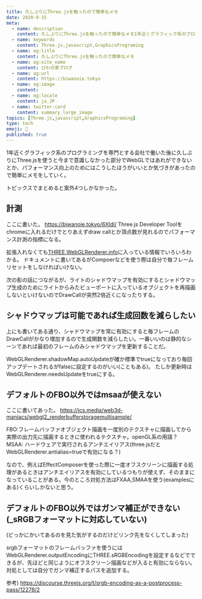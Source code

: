 ```yaml
---
title: 久しぶりにThree.jsを触ったので簡単なメモ
date: 2020-9-15
meta:
  - name: description
    content: 久しぶりにThree.jsを触ったので簡単なメモ1年近くグラフィック系のプログラミングを専門とする会社で働いた後に久しぶりにThree.jsを使うと今まで意識しなかった部分でWebGLではあれができないとか、パフォーマンス向上のためにはこうしたほうがいいとか気づきがあったので簡単にメモをしていく。
  - name: keywords
    content: Three.js,javascript,GraphicsPrograming
  - name: og:title
    content: 久しぶりにThree.jsを触ったので簡単なメモ
  - name: og:site_name
    content: びわの家ブログ
  - name: og:url
    content: https://biwanoie.tokyo
  - name: og:image
    content: 
  - name: og:locale
    content: ja_JP
  - name: twitter:card
    content: summary_large_image
topics: [Three.js,javascript,GraphicsPrograming] 
type: tech
emoji: 💛
published: true
---
```

1年近くグラフィック系のプログラミングを専門とする会社で働いた後に久しぶりにThree.jsを使うと今まで意識しなかった部分でWebGLではあれができないとか、パフォーマンス向上のためにはこうしたほうがいいとか気づきがあったので簡単にメモをしていく。

トピックスでまとめると案外4つしかなかった。


## 計測

ここに書いた。
https://biwanoie.tokyo/6Xldl/
Three.js Developer Toolをchromeに入れるだけでとりあえずdraw callとか頂点数が見れるのでパフォーマンス計測の指標になる。

拡張入れなくても[THREE.WebGLRenderer.info](https://threejs.org/docs/#api/en/renderers/WebGLRenderer.info)に入っている情報でいろいろわかる。
ドキュメントに書いてあるがCompoerなどを使う際は自分で毎フレームリセットをしなければいけない。

次の影の話につながるが、ライトのシャドウマップを有効にするとシャドウマップ生成のためにライトからみたビューポートに入っているオブジェクトを再描画しないといけないのでDrawCallが突然2倍近くになったりする。


## シャドウマップは可能であれば生成回数を減らしたい

上にも書いてある通り、シャドウマップを常に有効にすると毎フレームのDrawCallがかなり増加するので生成関数を減らしたい。一番いいのは静的なシーンであれば最初のフレームのみシャドウマップを更新することだ。

WebGLRenderer.shadowMap.autoUpdateが確か標準でtrueになっており毎回アップデートされるがfalseに設定するのがいい(こともある)。
たしか更新時はWebGLRenderer.needsUpdateをtrueにする。


## デフォルトのFBO以外ではmsaaが使えない

ここに書いてあった。
https://ics.media/web3d-maniacs/webgl2_renderbufferstoragemultisample/

FBO:フレームバッファオブジェクト描画を一度別のテクスチャに描画してから実際の出力先に描画するときに使われるテクスチャ。openGL系の用語？
MSAA: ハードウェアで実行されるアンチエイリアス(three.jsだとWebGLRenderer.antialias=trueで有効になる？)

なので、例えばEffectComposerを使った際に一度オフスクリーンに描画する処理があるときはアンチエイリアスを有効にしているつもりが使えず、そのままになっていることがある。今のところ対処方法はFXAA,SMAAを使う(examplesにある)くらいしかないと思う。


## デフォルトのFBO以外ではガンマ補正ができない(_sRGBフォーマットに対応していない)

(どっかにかいてあるのを見た気がするのだけどリンク先をなくしてしまった)

srgbフォーマットのフレームバッファを使うにはWebGLRenderer.outputEncodingにTHREE.sRGBEncodingを設定するなどでできるが、先ほどと同じようにオフスクリーン描画などが入ると有効にならない。対処としては自分でガンマ補正するパスを追加する。

参考) https://discourse.threejs.org/t/srgb-encoding-as-a-postprocess-pass/12278/2




